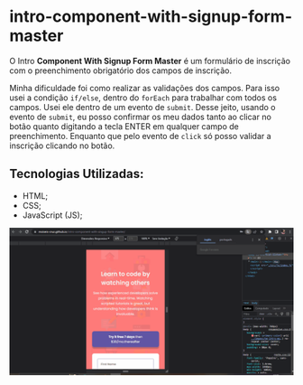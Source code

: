 # intro-component-with-signup-form-master

O Intro <strong>Component With Signup Form Master</strong> é um formulário de inscrição com o preenchimento obrigatório dos campos de inscrição.

Minha dificuldade foi como realizar as validações dos campos. Para isso usei a condição `if/else`, dentro do `forEach` para trabalhar com todos os campos. Usei ele dentro de um evento de `submit`.
Desse jeito, usando o evento de `submit`, eu posso confirmar os meu dados tanto ao clicar no botão quanto digitando a tecla ENTER em qualquer campo de preenchimento. Enquanto que pelo evento de `click` só posso validar a inscrição clicando no botão.

## Tecnologias Utilizadas:

- HTML;
- CSS;
- JavaScript (JS);

<img src="./src/images/singup-form-master.gif" alt="Singup Form" />
